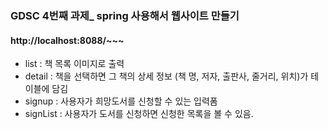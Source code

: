 ### GDSC 4번째 과제_ spring 사용해서 웹사이트 만들기

#### http://localhost:8088/~~~

- list : 책 목록 이미지로 출력
- detail : 책을 선택하면 그 책의 상세 정보 (책 명, 저자, 출판사, 줄거리, 위치)가 테이블에 담김
- signup : 사용자가 희망도서를 신청할 수 있는 입력폼
- signList : 사용자가 도서를 신청하면 신청한 목록을 볼 수 있음.
